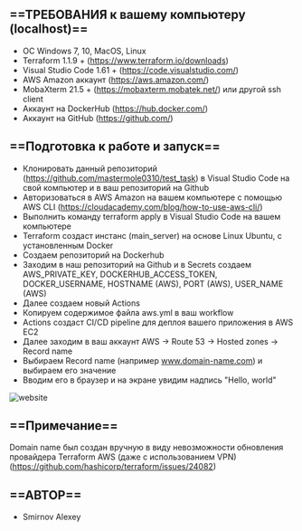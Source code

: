 ## ==ТРЕБОВАНИЯ к вашему компьютеру (localhost)==
- ОС Windows 7, 10, MacOS, Linux
- Terraform 1.1.9 + (https://www.terraform.io/downloads)
- Visual Studio Code 1.61 + (https://code.visualstudio.com/)
- AWS Amazon аккаунт (https://aws.amazon.com/)
- MobaXterm 21.5 + (https://mobaxterm.mobatek.net/) или другой ssh client
- Аккаунт на DockerHub (https://hub.docker.com/)
- Аккаунт на GitHub (https://github.com/)
## ==Подготовка к работе и запуск==
- Клонировать данный репозиторий (https://github.com/mastermole0310/test_task) в Visual Studio Code на свой компьютер и в ваш репозиторий на Github
- Авторизоваться в AWS Amazon на вашем компьютере с помощью AWS CLI (https://cloudacademy.com/blog/how-to-use-aws-cli/)
- Выполнить команду terraform apply в Visual Studio Code на вашем компьютере
- Terraform создаст инстанс (main_server) на основе Linux Ubuntu, с установленным Docker
- Создаем репозиторий на Dockerhub
- Заходим в наш репозиторий на Github и в Secrets создаем AWS_PRIVATE_KEY, DOCKERHUB_ACCESS_TOKEN, DOCKER_USERNAME, HOSTNAME (AWS), PORT (AWS), USER_NAME (AWS)
- Далее создаем новый Actions
- Копируем содержимое файла aws.yml в ваш workflow
- Actions создаст CI/CD pipeline для деплоя вашего приложения в AWS EC2
- Далее заходим в ваш аккаунт AWS → Route 53 → Hosted zones → Record name
- Выбираем Record name (например www.domain-name.com) и выбираем его значение
- Вводим его в браузер и на экране увидим надпись "Hello, world"

![website](https://user-images.githubusercontent.com/95876810/183314382-89fa82c0-ba2a-466c-87d0-b8204ce8254d.jpg)

## ==Примечание==
Domain name был создан вручную  в виду невозможности обновления провайдера Terraform AWS (даже с использованием VPN) (https://github.com/hashicorp/terraform/issues/24082)
## ==АВТОР==
- Smirnov Alexey

